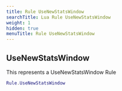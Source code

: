 ```yaml
---
title: Rule UseNewStatsWindow
searchTitle: Lua Rule UseNewStatsWindow
weight: 1
hidden: true
menuTitle: Rule UseNewStatsWindow
---
```

## UseNewStatsWindow

This represents a UseNewStatsWindow Rule
```lua
Rule.UseNewStatsWindow
```